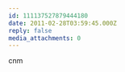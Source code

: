 ```yaml
---
id: 111137527879444180
date: 2011-02-28T03:59:45.000Z
reply: false
media_attachments: 0
---
```


cnm

